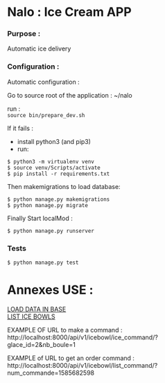 # Nalo : Ice Cream APP

### Purpose :
Automatic ice delivery  

### Configuration :
Automatic configuration :  

Go to source root of the application : ~/nalo  

run :  
``` source bin/prepare_dev.sh ```

If it fails :  
 - install python3 (and pip3)
 - run:
``` 
$ python3 -m virtualenv venv
$ source venv/Scripts/activate
$ pip install -r requirements.txt
```

Then makemigrations to load database:  
``` 
$ python manage.py makemigrations
$ python manage.py migrate
```

Finally Start localMod :  

``` 
$ python manage.py runserver  
```

### Tests 

```
$ python manage.py test  
```

# Annexes USE :
[LOAD DATA IN BASE](http://localhost:8000/cron/cron/init-ice_bowl/)  
[LIST ICE BOWLS](http://localhost:8000/api/v1/icebowl/list_bowl/)  

EXAMPLE OF URL to make a command :
http://localhost:8000/api/v1/icebowl/ice_command/?glace_id=2&nb_boule=1  

EXAMPLE of URL to get an order command :
http://localhost:8000/api/v1/icebowl/list_command/?num_commande=1585682598  

